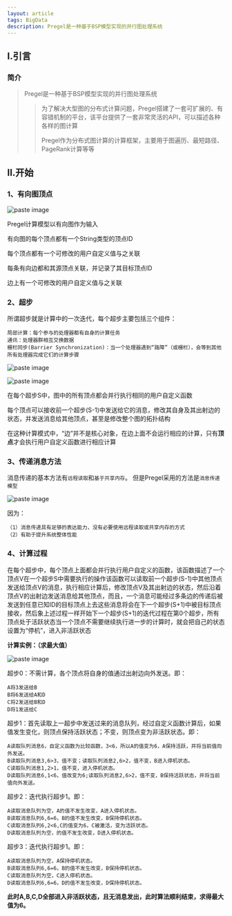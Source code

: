 ```yaml
---
layout: article
tags: BigData
description: Pregel是一种基于BSP模型实现的并行图处理系统
---
```


## I.引言

### 简介

> Pregel是一种基于BSP模型实现的并行图处理系统
> <!--more-->
> > 为了解决大型图的分布式计算问题，Pregel搭建了一套可扩展的、有容错机制的平台，该平台提供了一套非常灵活的API，可以描述各种各样的图计算
> >
> > Pregel作为分布式图计算的计算框架，主要用于图遍历、最短路径、PageRank计算等等



## II.开始

### 1、有向图顶点

![paste image](http://cdn.lisongqian.cn/1517450859206rohzv82s.png?imageslim)

Pregel计算模型以有向图作为输入

有向图的每个顶点都有一个String类型的顶点ID

每个顶点都有一个可修改的用户自定义值与之关联

每条有向边都和其源顶点关联，并记录了其目标顶点ID

边上有一个可修改的用户自定义值与之关联

### 2、超步

所谓超步就是计算中的一次迭代，每个超步主要包括三个组件：

```
局部计算：每个参与的处理器都有自身的计算任务
通讯：处理器群相互交换数据
栅栏同步(Barrier Synchronization)：当一个处理器遇到“路障”（或栅栏），会等到其他所有处理器完成它们的计算步骤 
```

![paste image](http://cdn.lisongqian.cn/1517454632223wlkyf87n.png?imageslim)

![paste image](http://cdn.lisongqian.cn/15174512744729aoifhmy.png?imageslim)

在每个超步S中，图中的所有顶点都会并行执行相同的用户自定义函数

每个顶点可以接收前一个超步(S-1)中发送给它的消息，修改其自身及其出射边的状态，并发送消息给其他顶点，甚至是修改整个图的拓扑结构

在这种计算模式中，“边”并不是核心对象，在边上面不会运行相应的计算，只有**顶点**才会执行用户自定义函数进行相应计算

### 3、传递消息方法

消息传递的基本方法有`远程读取`和`基于共享内存`。
但是Pregel采用的方法是`消息传递模型`

![paste image](http://cdn.lisongqian.cn/1517451712272diwp53ir.png?imageslim)

因为：

```
（1）消息传递具有足够的表达能力，没有必要使用远程读取或共享内存的方式
（2）有助于提升系统整体性能
```

### 4、计算过程

在每个超步中，每个顶点上面都会并行执行用户自定义的函数，该函数描述了一个顶点V在一个超步S中需要执行的操作该函数可以读取前一个超步(S-1)中其他顶点发送给顶点V的消息，执行相应计算后，修改顶点V及其出射边的状态，然后沿着顶点V的出射边发送消息给其他顶点，而且，一个消息可能经过多条边的传递后被发送到任意已知ID的目标顶点上去这些消息将会在下一个超步(S+1)中被目标顶点接收，然后象上述过程一样开始下一个超步(S+1)的迭代过程在第0个超步，所有顶点处于活跃状态当一个顶点不需要继续执行进一步的计算时，就会把自己的状态设置为“停机”，进入非活跃状态

**计算实例：（求最大值）**

![paste image](http://cdn.lisongqian.cn/1517452349809brmsw5n8.png?imageslim)

超步0：不需计算，各个顶点将自身的值通过出射边向外发送。即：

```
A将3发送给B
B将6发送给A和D
C将2发送给B和D
D将1发送给C
```

超步1：首先读取上一超步中发送过来的消息队列，经过自定义函数计算后，如果值发生变化，则顶点保持活跃状态；不变，则顶点变为非活跃状态。即：

```
A读取队列消息6，自定义函数为比较函数，3<6，所以A的值变为6，A保持活跃，并将当前值向外发送。
B读取队列消息3,6>3，值不变；读取队列消息2,6>2，值不变，B进入停机状态。
C读取队列消息1,2>1，值不变，进入停机状态。
D读取队列消息6,1<6，值改变为6;读取队列消息2,6>2，值不变，B保持活跃状态，并将当前值向外发送。
```

超步2：迭代执行超步1。即：

```
A读取消息队列为空，A的值不发生改变，A进入停机状态。
B读取消息队列6,6=6，B的值不发生改变，B保持停机状态。
C读取消息队列6,2<6,C的值变为6，C被激活，变为活跃状态。
D读取消息队列为空，的值不发生改变，D进入停机状态。
```

超步3：迭代执行超步1。即：

```
A读取消息队列为空，A保持停机状态。
B读取消息队列6,6=6，B的值不发生改变，B保持停机状态。
C读取消息队列为空，C进入停机状态。
D读取消息队列6,6=6，D的值不发生改变，D保持停机状态。
```

**此时A,B,C,D全部进入非活跃状态，且无消息发出，此时算法顺利结束，求得最大值为6。**